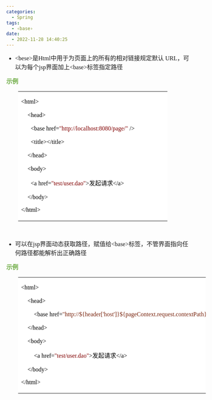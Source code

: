```yaml
---
categories:
  - Spring
tags:
  - ‹base›
date:
  - 2022-11-28 14:40:25
---
```


<ul style="list-style-type:disc">
    <li><span style="font-size:12.0pt"><span
                style="font-family:&quot;Comic Sans MS&quot;">&lt;bese&gt;</span></span><span
            style="font-size:12.0pt"><span style="font-family:&quot;Microsoft YaHei UI&quot;">是</span></span><span
            style="font-size:12.0pt"><span style="font-family:&quot;Comic Sans MS&quot;">Html</span></span><span
            style="font-size:12.0pt"><span
                style="font-family:&quot;Microsoft YaHei UI&quot;">中用于为页面上的所有的相对链接规定默认</span></span><span
            style="font-size:12.0pt"><span style="font-family:&quot;Comic Sans MS&quot;"> URL</span></span><span
            style="font-size:12.0pt"><span style="font-family:&quot;Microsoft YaHei UI&quot;">，可以为每个</span></span><span
            style="font-size:12.0pt"><span style="font-family:&quot;Comic Sans MS&quot;">jsp</span></span><span
            style="font-size:12.0pt"><span style="font-family:&quot;Microsoft YaHei UI&quot;">界面加上</span></span><span
            style="font-size:12.0pt"><span style="font-family:&quot;Comic Sans MS&quot;">&lt;base&gt;</span></span><span
            style="font-size:12.0pt"><span style="font-family:&quot;Microsoft YaHei UI&quot;">标签指定路径</span></span></li>
</ul>
<p><span style="font-size:12.0pt"><span style="font-family:&quot;Microsoft YaHei&quot;"><span
                style="color:#70ad47"><strong>示例</strong></span></span></span></p>
<table summary="" cellspacing="0"
    style="border-collapse:collapse; border-color:#a3a3a3; border-style:solid; border-width:0px; margin-left:32px"
    class=" cke_show_border">
    <tbody>
        <tr>
            <td
                style="background-color:white; border-bottom:0px; border-left:0px; border-right:0px; border-top:0px; vertical-align:top; width:4.0138in">
                <p><span style="font-size:12.0pt"><span style="font-family:&quot;Comic Sans MS&quot;"><span
                                style="color:black">&lt;html&gt;</span></span></span></p>
                <p><span style="font-size:12.0pt"><span style="color:black">&nbsp;&nbsp;&nbsp;&nbsp;<span
                                style="font-family:&quot;Comic Sans MS&quot;">&lt;head&gt;</span></span></span></p>
                <p><span style="font-size:12.0pt">&nbsp;&nbsp;&nbsp;&nbsp;&nbsp;&nbsp;<span
                            style="font-family:&quot;Comic Sans MS&quot;"><span
                                style="color:black">&lt;base</span></span>&nbsp;<span
                            style="font-family:&quot;Comic Sans MS&quot;"><span
                                style="color:black">href=</span></span><span
                            style="font-family:&quot;Comic Sans MS&quot;"><span
                                style="color:maroon">"http://localhost:8080/page/"</span></span>&nbsp;<span
                            style="font-family:&quot;Comic Sans MS&quot;"><span
                                style="color:black">/&gt;</span></span></span></p>
                <p><span style="font-size:12.0pt"><span style="color:black">&nbsp;&nbsp;&nbsp;&nbsp;&nbsp;&nbsp;<span
                                style="font-family:&quot;Comic Sans MS&quot;">&lt;title&gt;&lt;/title&gt;</span></span></span>
                </p>
                <p><span style="font-size:12.0pt"><span style="color:black">&nbsp;&nbsp;&nbsp;&nbsp;<span
                                style="font-family:&quot;Comic Sans MS&quot;">&lt;/head&gt;</span></span></span></p>
                <p><span style="font-size:12.0pt"><span style="color:black">&nbsp;&nbsp;&nbsp;&nbsp;<span
                                style="font-family:&quot;Comic Sans MS&quot;">&lt;body&gt;</span></span></span></p>
                <p><span style="font-size:12.0pt">&nbsp;&nbsp;&nbsp;&nbsp;&nbsp;&nbsp;<span
                            style="font-family:&quot;Comic Sans MS&quot;"><span
                                style="color:black">&lt;a</span></span>&nbsp;<span
                            style="font-family:&quot;Comic Sans MS&quot;"><span
                                style="color:black">href=</span></span><span
                            style="font-family:&quot;Comic Sans MS&quot;"><span
                                style="color:maroon">"test/user.dao"</span></span><span
                            style="font-family:&quot;Comic Sans MS&quot;"><span
                                style="color:black">&gt;</span></span><span
                            style="font-family:&quot;Microsoft YaHei UI&quot;"><span
                                style="color:black">发起请求</span></span><span
                            style="font-family:&quot;Comic Sans MS&quot;"><span
                                style="color:black">&lt;/a&gt;</span></span></span></p>
                <p><span style="font-size:12.0pt"><span style="color:black">&nbsp;&nbsp;&nbsp;&nbsp;<span
                                style="font-family:&quot;Comic Sans MS&quot;">&lt;/body&gt;</span></span></span></p>
                <p><span style="font-size:12.0pt"><span style="font-family:&quot;Comic Sans MS&quot;"><span
                                style="color:black">&lt;/html&gt;</span></span></span></p>
            </td>
        </tr>
    </tbody>
</table>
<p><span style="font-size:12.0pt"><span style="font-family:SimSun"><span style="color:blue">&nbsp;</span></span></span>
</p>
<ul style="list-style-type:disc">
    <li><span style="font-size:12.0pt"><span style="font-family:&quot;Microsoft YaHei UI&quot;">可以在</span></span><span
            style="font-size:12.0pt"><span style="font-family:&quot;Comic Sans MS&quot;">jsp</span></span><span
            style="font-size:12.0pt"><span
                style="font-family:&quot;Microsoft YaHei UI&quot;">界面动态获取路径，赋值给</span></span><span
            style="font-size:12.0pt"><span style="font-family:&quot;Comic Sans MS&quot;">&lt;base&gt;</span></span><span
            style="font-size:12.0pt"><span
                style="font-family:&quot;Microsoft YaHei UI&quot;">标签，不管界面指向任何路径都能解析出正确路径</span></span></li>
</ul>
<p><span style="font-size:12.0pt"><span style="font-family:&quot;Microsoft YaHei&quot;"><span
                style="color:#70ad47"><strong>示例</strong></span></span></span></p>
<table summary="" cellspacing="0"
    style="border-collapse:collapse; border-color:#a3a3a3; border-style:solid; border-width:0px; margin-left:32px"
    class=" cke_show_border">
    <tbody>
        <tr>
            <td
                style="background-color:white; border-bottom:0px; border-left:0px; border-right:0px; border-top:0px; vertical-align:top; width:6.7479in">
                <p><span style="font-size:12.0pt"><span style="font-family:&quot;Comic Sans MS&quot;"><span
                                style="color:black">&lt;html&gt;</span></span></span></p>
                <p><span style="font-size:12.0pt"><span style="color:black">&nbsp;&nbsp;&nbsp;&nbsp;<span
                                style="font-family:&quot;Comic Sans MS&quot;">&lt;head&gt;</span></span></span></p>
                <p><span style="font-size:12.0pt">&nbsp;&nbsp;&nbsp;&nbsp;&nbsp;&nbsp;&nbsp;&nbsp;<span
                            style="font-family:&quot;Comic Sans MS&quot;"><span
                                style="color:black">&lt;base</span></span>&nbsp;<span
                            style="font-family:&quot;Comic Sans MS&quot;"><span
                                style="color:black">href=</span></span><span
                            style="font-family:&quot;Comic Sans MS&quot;"><span
                                style="color:#78230c">"http://${header['host']}${pageContext.request.contextPath}</span></span><span
                            style="font-family:&quot;Comic Sans MS&quot;"><span
                                style="color:#78230c">/</span></span><span
                            style="font-family:&quot;Comic Sans MS&quot;"><span
                                style="color:maroon">"</span></span>&nbsp;<span
                            style="font-family:&quot;Comic Sans MS&quot;"><span
                                style="color:black">/&gt;</span></span></span></p>
                <p><span style="font-size:12.0pt"><span style="color:black">&nbsp;&nbsp;&nbsp;&nbsp;<span
                                style="font-family:&quot;Comic Sans MS&quot;">&lt;/head&gt;</span></span></span></p>
                <p><span style="font-size:12.0pt"><span style="color:black">&nbsp;&nbsp;&nbsp;&nbsp;<span
                                style="font-family:&quot;Comic Sans MS&quot;">&lt;body&gt;</span></span></span></p>
                <p><span style="font-size:12.0pt">&nbsp;&nbsp;&nbsp;&nbsp;&nbsp;&nbsp;&nbsp;&nbsp;<span
                            style="font-family:&quot;Comic Sans MS&quot;"><span
                                style="color:black">&lt;a</span></span>&nbsp;<span
                            style="font-family:&quot;Comic Sans MS&quot;"><span
                                style="color:black">href=</span></span><span
                            style="font-family:&quot;Comic Sans MS&quot;"><span
                                style="color:maroon">"test/user.dao"</span></span><span
                            style="font-family:&quot;Comic Sans MS&quot;"><span
                                style="color:black">&gt;</span></span><span
                            style="font-family:&quot;Microsoft YaHei UI&quot;"><span
                                style="color:black">发起请求</span></span><span
                            style="font-family:&quot;Comic Sans MS&quot;"><span
                                style="color:black">&lt;/a&gt;</span></span></span></p>
                <p><span style="font-size:12.0pt"><span style="color:black">&nbsp;&nbsp;&nbsp;&nbsp;<span
                                style="font-family:&quot;Comic Sans MS&quot;">&lt;/body&gt;</span></span></span></p>
                <p><span style="font-size:12.0pt"><span style="font-family:&quot;Comic Sans MS&quot;"><span
                                style="color:black">&lt;/html&gt;</span></span></span></p>
            </td>
        </tr>
    </tbody>
</table>
